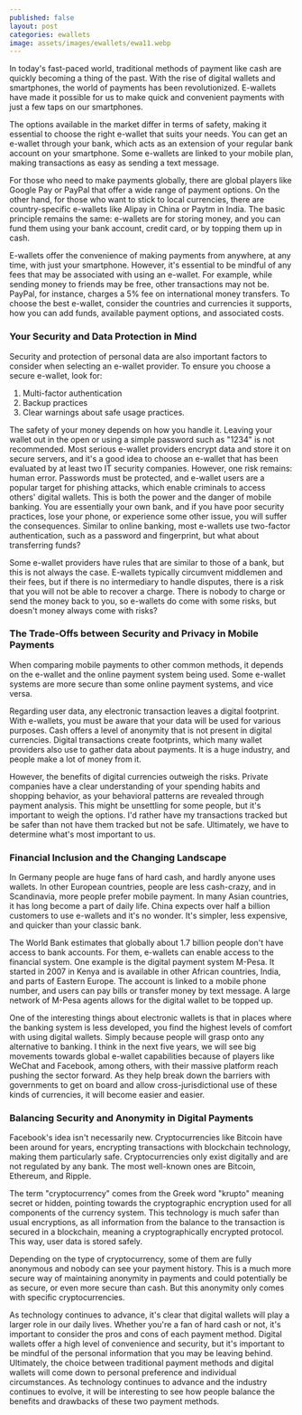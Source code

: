 ```yaml
---
published: false
layout: post
categories: ewallets
image: assets/images/ewallets/ewa11.webp
---
```


In today's fast-paced world, traditional methods of payment like cash are quickly becoming a thing of the past. With the rise of digital wallets and smartphones, the world of payments has been revolutionized. E-wallets have made it possible for us to make quick and convenient payments with just a few taps on our smartphones.  

The options available in the market differ in terms of safety, making it essential to choose the right e-wallet that suits your needs. You can get an e-wallet through your bank, which acts as an extension of your regular bank account on your smartphone. Some e-wallets are linked to your mobile plan, making transactions as easy as sending a text message.  

For those who need to make payments globally, there are global players like Google Pay or PayPal that offer a wide range of payment options. On the other hand, for those who want to stick to local currencies, there are country-specific e-wallets like Alipay in China or Paytm in India. The basic principle remains the same: e-wallets are for storing money, and you can fund them using your bank account, credit card, or by topping them up in cash.  

E-wallets offer the convenience of making payments from anywhere, at any time, with just your smartphone. However, it's essential to be mindful of any fees that may be associated with using an e-wallet. For example, while sending money to friends may be free, other transactions may not be. PayPal, for instance, charges a 5% fee on international money transfers. To choose the best e-wallet, consider the countries and currencies it supports, how you can add funds, available payment options, and associated costs.  

### Your Security and Data Protection in Mind
Security and protection of personal data are also important factors to consider when selecting an e-wallet provider. To ensure you choose a secure e-wallet, look for:  

1.	Multi-factor authentication
2.	Backup practices
3.	Clear warnings about safe usage practices.   

The safety of your money depends on how you handle it. Leaving your wallet out in the open or using a simple password such as "1234" is not recommended. Most serious e-wallet providers encrypt data and store it on secure servers, and it's a good idea to choose an e-wallet that has been evaluated by at least two IT security companies. However, one risk remains: human error. Passwords must be protected, and e-wallet users are a popular target for phishing attacks, which enable criminals to access others' digital wallets. This is both the power and the danger of mobile banking. You are essentially your own bank, and if you have poor security practices, lose your phone, or experience some other issue, you will suffer the consequences. Similar to online banking, most e-wallets use two-factor authentication, such as a password and fingerprint, but what about transferring funds?  

Some e-wallet providers have rules that are similar to those of a bank, but this is not always the case. E-wallets typically circumvent middlemen and their fees, but if there is no intermediary to handle disputes, there is a risk that you will not be able to recover a charge. There is nobody to charge or send the money back to you, so e-wallets do come with some risks, but doesn't money always come with risks?  

### The Trade-Offs between Security and Privacy in Mobile Payments
When comparing mobile payments to other common methods, it depends on the e-wallet and the online payment system being used. Some e-wallet systems are more secure than some online payment systems, and vice versa.  

Regarding user data, any electronic transaction leaves a digital footprint. With e-wallets, you must be aware that your data will be used for various purposes. Cash offers a level of anonymity that is not present in digital currencies. Digital transactions create footprints, which many wallet providers also use to gather data about payments. It is a huge industry, and people make a lot of money from it.  

However, the benefits of digital currencies outweigh the risks. Private companies have a clear understanding of your spending habits and shopping behavior, as your behavioral patterns are revealed through payment analysis. This might be unsettling for some people, but it's important to weigh the options. I'd rather have my transactions tracked but be safer than not have them tracked but not be safe. Ultimately, we have to determine what's most important to us.  

### Financial Inclusion and the Changing Landscape
In Germany people are huge fans of hard cash, and hardly anyone uses wallets. In other European countries, people are less cash-crazy, and in Scandinavia, more people prefer mobile payment. In many Asian countries, it has long become a part of daily life. China expects over half a billion customers to use e-wallets and it's no wonder. It's simpler, less expensive, and quicker than your classic bank.  

The World Bank estimates that globally about 1.7 billion people don't have access to bank accounts. For them, e-wallets can enable access to the financial system. One example is the digital payment system M-Pesa. It started in 2007 in Kenya and is available in other African countries, India, and parts of Eastern Europe. The account is linked to a mobile phone number, and users can pay bills or transfer money by text message. A large network of M-Pesa agents allows for the digital wallet to be topped up.  

One of the interesting things about electronic wallets is that in places where the banking system is less developed, you find the highest levels of comfort with using digital wallets. Simply because people will grasp onto any alternative to banking. I think in the next five years, we will see big movements towards global e-wallet capabilities because of players like WeChat and Facebook, among others, with their massive platform reach pushing the sector forward. As they help break down the barriers with governments to get on board and allow cross-jurisdictional use of these kinds of currencies, it will become easier and easier.  


### Balancing Security and Anonymity in Digital Payments
Facebook's idea isn't necessarily new. Cryptocurrencies like Bitcoin have been around for years, encrypting transactions with blockchain technology, making them particularly safe. Cryptocurrencies only exist digitally and are not regulated by any bank. The most well-known ones are Bitcoin, Ethereum, and Ripple.  

The term "cryptocurrency" comes from the Greek word "krupto" meaning secret or hidden, pointing towards the cryptographic encryption used for all components of the currency system. This technology is much safer than usual encryptions, as all information from the balance to the transaction is secured in a blockchain, meaning a cryptographically encrypted protocol. This way, user data is stored safely.  

Depending on the type of cryptocurrency, some of them are fully anonymous and nobody can see your payment history. This is a much more secure way of maintaining anonymity in payments and could potentially be as secure, or even more secure than cash. But this anonymity only comes with specific cryptocurrencies.  

As technology continues to advance, it's clear that digital wallets will play a larger role in our daily lives. Whether you're a fan of hard cash or not, it's important to consider the pros and cons of each payment method. Digital wallets offer a high level of convenience and security, but it's important to be mindful of the personal information that you may be leaving behind. Ultimately, the choice between traditional payment methods and digital wallets will come down to personal preference and individual circumstances. As technology continues to advance and the industry continues to evolve, it will be interesting to see how people balance the benefits and drawbacks of these two payment methods.
